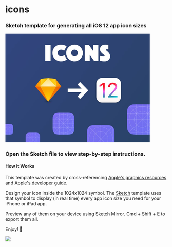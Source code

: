 # icons

### Sketch template for generating all iOS 12 app icon sizes

<img src="promo/icons_dribbble.jpg" width="450">

### Open the Sketch file to view step-by-step instructions.

#### How it Works
This template was created by cross-referencing [Apple's graphics resources](https://developer.apple.com/ios/human-interface-guidelines/resources/) and [Apple's developer guide](https://developer.apple.com/library/content/qa/qa1686/_index.html).

Design your icon inside the 1024x1024 symbol. The [Sketch](https://www.sketchapp.com/) template uses that symbol to display (in real time) every app icon size you need for your iPhone or iPad app.

Preview any of them on your device using Sketch Mirror. Cmd + Shift + E to export them all.

Enjoy! :facepunch:

<img src="promo/icons_template.jpg">
